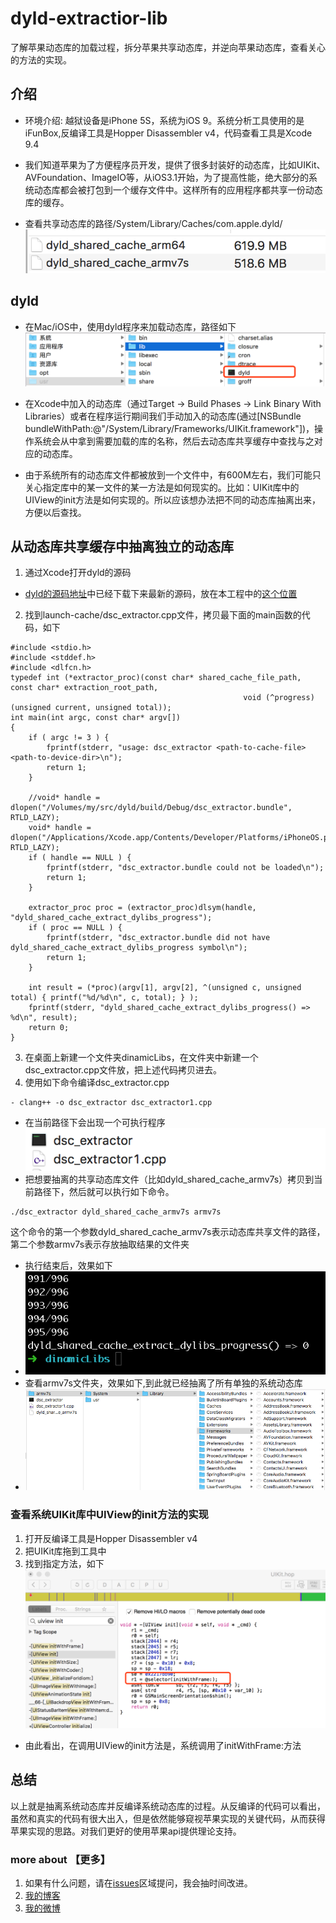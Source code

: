 # dyld-extractior-lib
了解苹果动态库的加载过程，拆分苹果共享动态库，并逆向苹果动态库，查看关心的方法的实现。

## 介绍
- 环境介绍: 越狱设备是iPhone 5S，系统为iOS 9。系统分析工具使用的是iFunBox,反编译工具是Hopper Disassembler v4，代码查看工具是Xcode 9.4 

- 我们知道苹果为了方便程序员开发，提供了很多封装好的动态库，比如UIKit、AVFoundation、ImageIO等，从iOS3.1开始，为了提高性能，绝大部分的系统动态库都会被打包到一个缓存文件中。这样所有的应用程序都共享一份动态库的缓存。
- 查看共享动态库的路径/System/Library/Caches/com.apple.dyld/
![](img/dyldlib.png)

## dyld
- 在Mac/iOS中，使用dyld程序来加载动态库，路径如下
![](img/dyld_command.png)
- 在Xcode中加入的动态库（通过Target -> Build Phases -> Link Binary With Libraries）或者在程序运行期间我们手动加入的动态库(通过[NSBundle bundleWithPath:@"/System/Library/Frameworks/UIKit.framework"])，操作系统会从中拿到需要加载的库的名称，然后去动态库共享缓存中查找与之对应的动态库。

- 由于系统所有的动态库文件都被放到一个文件中，有600M左右，我们可能只关心指定库中的某一文件的某一方法是如何现实的。比如：UIKit库中的UIView的init方法是如何实现的。所以应该想办法把不同的动态库抽离出来，方便以后查找。

## 从动态库共享缓存中抽离独立的动态库
1. 通过Xcode打开dyld的源码
- [dyld的源码地址](https://opensource.apple.com/tarballs/dyld/)中已经下载下来最新的源码，放在本工程中的[这个位置](/dyld-519.2.2)
2. 找到launch-cache/dsc_extractor.cpp文件，拷贝最下面的main函数的代码，如下
```
#include <stdio.h>
#include <stddef.h>
#include <dlfcn.h>
typedef int (*extractor_proc)(const char* shared_cache_file_path, const char* extraction_root_path,
													void (^progress)(unsigned current, unsigned total));
int main(int argc, const char* argv[])
{
	if ( argc != 3 ) {
		fprintf(stderr, "usage: dsc_extractor <path-to-cache-file> <path-to-device-dir>\n");
		return 1;
	}
	
	//void* handle = dlopen("/Volumes/my/src/dyld/build/Debug/dsc_extractor.bundle", RTLD_LAZY);
	void* handle = dlopen("/Applications/Xcode.app/Contents/Developer/Platforms/iPhoneOS.platform/usr/lib/dsc_extractor.bundle", RTLD_LAZY);
	if ( handle == NULL ) {
		fprintf(stderr, "dsc_extractor.bundle could not be loaded\n");
		return 1;
	}
	
	extractor_proc proc = (extractor_proc)dlsym(handle, "dyld_shared_cache_extract_dylibs_progress");
	if ( proc == NULL ) {
		fprintf(stderr, "dsc_extractor.bundle did not have dyld_shared_cache_extract_dylibs_progress symbol\n");
		return 1;
	}
	
	int result = (*proc)(argv[1], argv[2], ^(unsigned c, unsigned total) { printf("%d/%d\n", c, total); } );
	fprintf(stderr, "dyld_shared_cache_extract_dylibs_progress() => %d\n", result);
	return 0;
}
```

3. 在桌面上新建一个文件夹dinamicLibs，在文件夹中新建一个dsc_extractor.cpp文件放，把上述代码拷贝进去。
4. 使用如下命令编译dsc_extractor.cpp
```
- clang++ -o dsc_extractor dsc_extractor1.cpp 
```
- 在当前路径下会出现一个可执行程序</br>
![](img/clangfile.png)
- 把想要抽离的共享动态库文件（比如dyld_shared_cache_armv7s）拷贝到当前路径下，然后就可以执行如下命令。
```
./dsc_extractor dyld_shared_cache_armv7s armv7s
```
这个命令的第一个参数dyld_shared_cache_armv7s表示动态库共享文件的路径，第二个参数armv7s表示存放抽取结果的文件夹
- 执行结束后，效果如下
- ![](img/extractor.png)
- 查看armv7s文件夹，效果如下,到此就已经抽离了所有单独的系统动态库
- ![](img/singleLibs.png)

### 查看系统UIKit库中UIView的init方法的实现
1. 打开反编译工具是Hopper Disassembler v4
2. 把UIKit库拖到工具中
3. 找到指定方法，如下
![](img/demo.png)
- 由此看出，在调用UIView的init方法是，系统调用了initWithFrame:方法

## 总结
以上就是抽离系统动态库并反编译系统动态库的过程。从反编译的代码可以看出，虽然和真实的代码有很大出入，但是依然能够窥视苹果实现的关键代码，从而获得苹果实现的思路。对我们更好的使用苹果api提供理论支持。

### more about  【更多】
1. 如果有什么问题，请在[issues](https://github.com/lengningLN/LNSwipeCellDemo/issues)区域提问，我会抽时间改进。
2. [我的博客](http://lengningln.github.io/)
3. [我的微博](http://weibo.com/liuning185)








